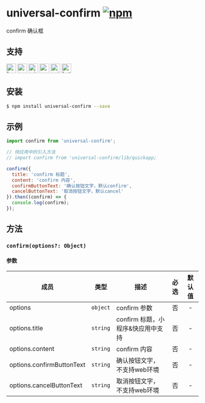 # universal-confirm [![npm](https://img.shields.io/npm/v/universal-confirm.svg)](https://www.npmjs.com/package/universal-confirm)

confirm 确认框

## 支持
<img alt="browser" src="https://gw.alicdn.com/tfs/TB1uYFobGSs3KVjSZPiXXcsiVXa-200-200.svg" width="25px" height="25px" /> <img alt="weex" src="https://gw.alicdn.com/tfs/TB1jM0ebMaH3KVjSZFjXXcFWpXa-200-200.svg" width="25px" height="25px" /> <img alt="miniApp" src="https://gw.alicdn.com/tfs/TB1bBpmbRCw3KVjSZFuXXcAOpXa-200-200.svg" width="25px" height="25px" /> <img alt="wechatMiniprogram" src="https://img.alicdn.com/tfs/TB1slcYdxv1gK0jSZFFXXb0sXXa-200-200.svg" width="25px" height="25px"> <img alt="quickApp" src="https://gw.alicdn.com/tfs/TB1MP7EwQT2gK0jSZPcXXcKkpXa-200-200.svg" width="25px" height="25px"> <img alt="bytedanceMicroApp" src="https://gw.alicdn.com/tfs/TB1jFtVzO_1gK0jSZFqXXcpaXXa-200-200.svg" width="25px" height="25px">

## 安装

```bash
$ npm install universal-confirm --save
```

## 示例

```js
import confirm from 'universal-confirm';

// 快应用中的引入方法
// import confirm from 'universal-confirm/lib/quickapp;

confirm({
  title: 'confirm 标题',
  content: 'confirm 内容',
  confirmButtonText: '确认按钮文字，默认confirm',
  cancelButtonText: '取消按钮文字，默认cancel'
}).then((confirm) => {
  console.log(confirm);
});
```

## 方法

### `confirm(options?: Object)`

#### 参数
| 成员                      | 类型     | 描述                           | 必选  |  默认值   |
| ------------------------- | -------- | ------------------------------ | :---: | :-------: |
| options                   | `object` | confirm 参数                   |  否   |     -     |
| options.title             | `string` | confirm 标题，小程序&快应用中支持 |  否   |  -  |
| options.content           | `string` | confirm 内容                   |  否   | - |
| options.confirmButtonText | `string` | 确认按钮文字，不支持web环境    |  否   | - |
| options.cancelButtonText  | `string` | 取消按钮文字，不支持web环境    |  否   | -  |
